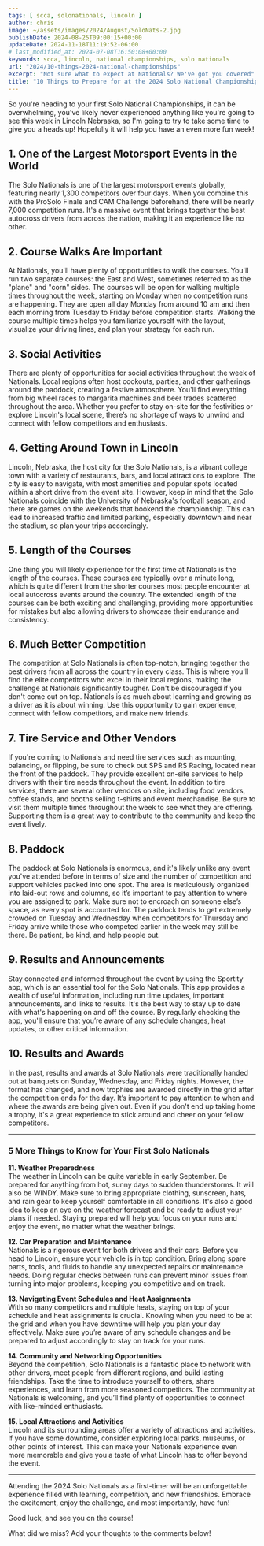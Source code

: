 ```yaml
---
tags: [ scca, solonationals, lincoln ]
author: chris
image: ~/assets/images/2024/August/SoloNats-2.jpg
publishDate: 2024-08-25T09:00:15+00:00
updateDate: 2024-11-18T11:19:52-06:00
# last_modified_at: 2024-07-08T16:50:08+00:00
keywords: scca, lincoln, national championships, solo nationals
url: "2024/10-things-2024-national-championships"
excerpt: "Not sure what to expect at Nationals? We've got you covered"
title: "10 Things to Prepare for at the 2024 Solo National Championships"
---
```


So you're heading to your first Solo National Championships, it can be overwhelming, you've likely never experienced anything like you're going to see this week in Lincoln Nebraska, so I'm going to try to take some time to give you a heads up! Hopefully it will help you have an even more fun week!

## 1. One of the Largest Motorsport Events in the World

The Solo Nationals is one of the largest motorsport events globally, featuring nearly 1,300 competitors over four days. When you combine this with the ProSolo Finale and CAM Challenge beforehand, there will be nearly 7,000 competition runs. It's a massive event that brings together the best autocross drivers from across the nation, making it an experience like no other.

## 2. Course Walks Are Important

At Nationals, you'll have plenty of opportunities to walk the courses. You'll run two separate courses: the East and West, sometimes referred to as the "plane" and "corn" sides. The courses will be open for walking multiple times throughout the week, starting on Monday when no competition runs are happening. They are open all day Monday from around 10 am and then each morning from Tuesday to Friday before competition starts. Walking the course multiple times helps you familiarize yourself with the layout, visualize your driving lines, and plan your strategy for each run.

## 3. Social Activities

There are plenty of opportunities for social activities throughout the week of Nationals. Local regions often host cookouts, parties, and other gatherings around the paddock, creating a festive atmosphere. You'll find everything from big wheel races to margarita machines and beer trades scattered throughout the area. Whether you prefer to stay on-site for the festivities or explore Lincoln's local scene, there’s no shortage of ways to unwind and connect with fellow competitors and enthusiasts.

## 4. Getting Around Town in Lincoln

Lincoln, Nebraska, the host city for the Solo Nationals, is a vibrant college town with a variety of restaurants, bars, and local attractions to explore. The city is easy to navigate, with most amenities and popular spots located within a short drive from the event site. However, keep in mind that the Solo Nationals coincide with the University of Nebraska's football season, and there are games on the weekends that bookend the championship. This can lead to increased traffic and limited parking, especially downtown and near the stadium, so plan your trips accordingly.

## 5. Length of the Courses

One thing you will likely experience for the first time at Nationals is the length of the courses. These courses are typically over a minute long, which is quite different from the shorter courses most people encounter at local autocross events around the country. The extended length of the courses can be both exciting and challenging, providing more opportunities for mistakes but also allowing drivers to showcase their endurance and consistency.

## 6. Much Better Competition

The competition at Solo Nationals is often top-notch, bringing together the best drivers from all across the country in every class. This is where you'll find the elite competitors who excel in their local regions, making the challenge at Nationals significantly tougher. Don't be discouraged if you don't come out on top. Nationals is as much about learning and growing as a driver as it is about winning. Use this opportunity to gain experience, connect with fellow competitors, and make new friends.

## 7. Tire Service and Other Vendors

If you're coming to Nationals and need tire services such as mounting, balancing, or flipping, be sure to check out SPS and RS Racing, located near the front of the paddock. They provide excellent on-site services to help drivers with their tire needs throughout the event. In addition to tire services, there are several other vendors on site, including food vendors, coffee stands, and booths selling t-shirts and event merchandise. Be sure to visit them multiple times throughout the week to see what they are offering. Supporting them is a great way to contribute to the community and keep the event lively.

## 8. Paddock

The paddock at Solo Nationals is enormous, and it's likely unlike any event you've attended before in terms of size and the number of competition and support vehicles packed into one spot. The area is meticulously organized into laid-out rows and columns, so it’s important to pay attention to where you are assigned to park. Make sure not to encroach on someone else’s space, as every spot is accounted for. The paddock tends to get extremely crowded on Tuesday and Wednesday when competitors for Thursday and Friday arrive while those who competed earlier in the week may still be there. Be patient, be kind, and help people out.

## 9. Results and Announcements

Stay connected and informed throughout the event by using the Sportity app, which is an essential tool for the Solo Nationals. This app provides a wealth of useful information, including run time updates, important announcements, and links to results. It's the best way to stay up to date with what's happening on and off the course. By regularly checking the app, you'll ensure that you’re aware of any schedule changes, heat updates, or other critical information.

## 10. Results and Awards

In the past, results and awards at Solo Nationals were traditionally handed out at banquets on Sunday, Wednesday, and Friday nights. However, the format has changed, and now trophies are awarded directly in the grid after the competition ends for the day. It’s important to pay attention to when and where the awards are being given out. Even if you don't end up taking home a trophy, it's a great experience to stick around and cheer on your fellow competitors.

---

### 5 More Things to Know for Your First Solo Nationals

**11. Weather Preparedness**  
The weather in Lincoln can be quite variable in early September. Be prepared for anything from hot, sunny days to sudden thunderstorms. It will also be WINDY. Make sure to bring appropriate clothing, sunscreen, hats, and rain gear to keep yourself comfortable in all conditions. It's also a good idea to keep an eye on the weather forecast and be ready to adjust your plans if needed. Staying prepared will help you focus on your runs and enjoy the event, no matter what the weather brings.

**12. Car Preparation and Maintenance**  
Nationals is a rigorous event for both drivers and their cars. Before you head to Lincoln, ensure your vehicle is in top condition. Bring along spare parts, tools, and fluids to handle any unexpected repairs or maintenance needs. Doing regular checks between runs can prevent minor issues from turning into major problems, keeping you competitive and on track.

**13. Navigating Event Schedules and Heat Assignments**  
With so many competitors and multiple heats, staying on top of your schedule and heat assignments is crucial. Knowing when you need to be at the grid and when you have downtime will help you plan your day effectively. Make sure you’re aware of any schedule changes and be prepared to adjust accordingly to stay on track for your runs.

**14. Community and Networking Opportunities**  
Beyond the competition, Solo Nationals is a fantastic place to network with other drivers, meet people from different regions, and build lasting friendships. Take the time to introduce yourself to others, share experiences, and learn from more seasoned competitors. The community at Nationals is welcoming, and you’ll find plenty of opportunities to connect with like-minded enthusiasts.

**15. Local Attractions and Activities**  
Lincoln and its surrounding areas offer a variety of attractions and activities. If you have some downtime, consider exploring local parks, museums, or other points of interest. This can make your Nationals experience even more memorable and give you a taste of what Lincoln has to offer beyond the event.

---

Attending the 2024 Solo Nationals as a first-timer will be an unforgettable experience filled with learning, competition, and new friendships. Embrace the excitement, enjoy the challenge, and most importantly, have fun!

Good luck, and see you on the course!

What did we miss? Add your thoughts to the comments below!
